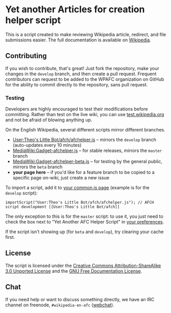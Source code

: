 Yet another Articles for creation helper script
========
This is a script created to make reviewing Wikipedia article, redirect, and file submissions easier. The full documentation is available on [Wikipedia](https://en.wikipedia.org/wiki/Wikipedia:WikiProject_Articles_for_creation/Helper_script#Documentation).

## Contributing
If you wish to contribute, that's great! Just fork the repository, make your changes in the `develop` branch, and then create a pull request. Frequent contributors can request to be added to the WPAFC organization on GitHub for the ability to commit directly to the repository, sans pull request.

### Testing
Developers are highly encouraged to test their modifications before committing. Rather than test on the live wiki, you can use [test.wikipedia.org](http://test.wikipedia.org/wiki/Main_Page) and not be afraid of blowing anything up.

On the English Wikipedia, several different scripts mirror different branches.
* [User:Theo's Little Bot/afch/afchelper.js](https://en.wikipedia.org/w/index.php?title=User:Theo%27s_Little_Bot/afch/afchelper.js) &ndash; mirrors the `develop` branch (auto-updates every 10 minutes)
* [MediaWiki:Gadget-afchelper.js](https://en.wikipedia.org/w/index.php?title=MediaWiki:Gadget-afchelper.js) &ndash; for stable releases, mirrors the `master` branch
* [MediaWiki:Gadget-afchelper-beta.js](https://en.wikipedia.org/w/index.php?title=MediaWiki:Gadget-afchelper-beta.js) &ndash; for testing by the general public, mirrors the `beta` branch
* **your page here** &ndash; if you'd like for a feature branch to be copied to a specific page on-wiki, just create a new issue

To import a script, add it to [your common.js page](http://en.wikipedia.org/wiki/Special:MyPage/common.js) (example is for the `develop` script):

    importScript("User:Theo's Little Bot/afch/afchelper.js"); // AFCH script development [[User:Theo's Little Bot/afch]]

The only exception to this is for the `master` script: to use it, you just need to check the box next to "Yet Another AFC Helper Script" in [your preferences](http://en.wikipedia.org/wiki/Special:Preferences#mw-prefsection-gadgets).

If the script isn't showing up (for `beta` and `develop`), try clearing your cache first.

## License
The script is licensed under the [Creative Commons Attribution-ShareAlike 3.0 Unported License](http://en.wikipedia.org/wiki/Wikipedia:Text_of_Creative_Commons_Attribution-ShareAlike_3.0_Unported_License) and the [GNU Free Documentation License](http://en.wikipedia.org/wiki/Wikipedia:Text_of_the_GNU_Free_Documentation_License).

## Chat
If you need help or want to discuss something directly, we have an IRC channel on freenode, `#wikipedia-en-afc` ([webchat](https://webchat.freenode.net/?channels=wikipedia-en-afc)).
